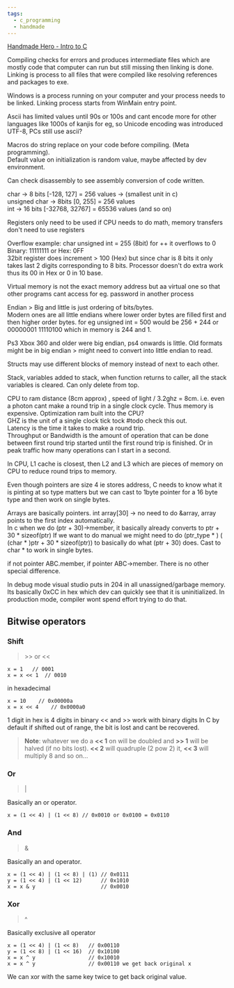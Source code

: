 ```yaml
---
tags:
  - c_programming
  - handmade
---
```


[Handmade Hero - Intro to C](https://guide.handmadehero.org/intro-to-c/day1/)  

Compiling checks for errors and produces intermediate files which are mostly code that computer can run but still missing then linking is done.  
Linking is process to all files that were compiled like resolving references and packages to exe.  

Windows is a process running on your computer and your process needs to be linked. Linking process starts from WinMain entry point.

Ascii has limited values until 90s or 100s and cant encode more for other languages like 1000s of kanjis for eg, so Unicode encoding was introduced UTF-8, PCs still use ascii?  

Macros do string replace on your code before compiling. (Meta programming).  
Default value on initialization is random value, maybe affected by dev environment.  

Can check disassembly to see assembly conversion of code written.  

char -> 8 bits  \[-128, 127] = 256 values      -> (smallest unit in c)  
unsigned char -> 8bits \[0, 255] = 256 values  
int -> 16 bits \[-32768, 32767] = 65536 values (and so on)  

Registers only need to be used if CPU needs to do math, memory transfers don't need to use registers  

Overflow example: char unsigned int = 255 (8bit) for ++ it overflows to 0  
Binary: 11111111  or Hex: 0FF  
32bit register does increment > 100 (Hex) but since char is 8 bits it only takes last 2 digits corresponding to 8 bits. Processor doesn't do extra work thus its 00 in Hex or 0 in 10 base.  

Virtual memory is not the exact memory address but aa virtual one so that other programs cant access for eg. password in another process

Endian > Big and little is just ordering of bits/bytes.  
Modern ones are all little endians where lower order bytes are filled first and then higher order bytes. for eg unsigned int = 500 would be 256 + 244 or 00000001 11110100 which in memory is 244 and 1.  

Ps3 Xbox 360 and older were big endian, ps4 onwards is little. Old formats might be in big endian > might need to convert into little endian to read.

Structs may use different blocks of memory instead of next to each other.

Stack, variables added to stack, when function returns to caller, all the stack variables is cleared. Can only delete from top.

CPU to ram distance (8cm approx) , speed of light / 3.2ghz = 8cm. i.e. even a photon cant make a round trip in a single clock cycle. Thus memory is expensive. Optimization ram built into the CPU?  
GHZ  is the unit of a single clock tick tock #todo check this out.  
Latency is the time it takes to make a round trip.  
Throughput or Bandwidth is the amount of operation that can be done between first round trip started until the first round trip is finished. Or in peak traffic how many operations can I start in a second.  

In CPU, L1 cache is closest, then L2 and L3 which are pieces of memory on CPU to reduce round trips to memory.

Even though pointers are size 4 ie stores address, C needs to know what it is pinting at so type matters but we can cast to 1byte pointer for a 16 byte type and then work on single bytes.

Arrays are basically pointers. int array\[30] -> no need to do &array, array points to the first index automatically.  
In c when we do (ptr + 30)->member, it basically already converts to ptr + 30 * sizeof(ptr)
If we want to do manual we might need to do (ptr_type * ) ( (char * )ptr + 30 * sizeof(ptr)) to basically do what (ptr + 30) does. Cast to char * to work in single bytes.  

if not pointer ABC.member, if pointer ABC->member. There is no other special difference.

In debug mode visual studio puts in 204 in all unassigned/garbage memory. Its basically 0xCC in hex which dev can quickly see that it is uninitialized. In production mode, compiler wont spend effort trying to do that.  

## Bitwise operators

### Shift
> \>> or <<

    x = 1   // 0001  
	x = x << 1  // 0010  

in hexadecimal 

    x = 10    // 0x00000a  
    x = x << 4    // 0x0000a0  

1 digit in hex is 4 digits in binary << and >> work with binary digits
In C by default if shifted out of range, the bit is lost and cant be recovered.  
> **Note**: whatever we do a **<< 1** on will be doubled and **>> 1** will be halved (if no bits lost).
> **<< 2** will quadruple (2 pow 2) it, **<< 3** will multiply 8 and so on...

### Or
> |

Basically an or operator.

	x = (1 << 4) | (1 << 8) // 0x0010 or 0x0100 = 0x0110

### And
> &

Basically an and operator.  

	x = (1 << 4) | (1 << 8) | (1) // 0x0111
	y = (1 << 4) | (1 << 12)      // 0x1010
	x = x & y                     // 0x0010

### Xor
> ^

Basically exclusive all operator

	x = (1 << 4) | (1 << 8)   // 0x00110
	y = (1 << 8) | (1 << 16)  // 0x10100
	x = x ^ y                 // 0x10010
	x = x ^ y                 // 0x00110 we get back original x

We can xor with the same key twice to get back original value.   

